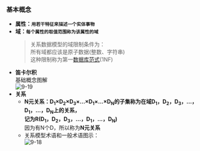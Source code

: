 ### 基本概念
  + **属性：`用若干特征来描述一个实体事物`**
  + **域：`每个属性的取值范围称为该属性的域`**
    > 关系数据模型的域限制条件为：<br>
      所有域都应该是原子数据(整数、字符串)<br>
      这种限制称为第一[数据库范式](https://baike.baidu.com/item/%E6%95%B0%E6%8D%AE%E5%BA%93%E8%8C%83%E5%BC%8F/7309898?fr=aladdin)(1NF)
  + **笛卡尔积**<br>
    基础概念图解<br>
    ![9-19](https://github.com/flysafely/Software-Design-Engineer-Note/blob/master/%E7%AC%AC%E4%B9%9D%E7%AB%A0-%E6%95%B0%E6%8D%AE%E5%BA%93%E6%8A%80%E6%9C%AF%E5%9F%BA%E7%A1%80/%E6%9C%AC%E7%AB%A0%E5%9B%BE%E7%A4%BA/9-19.jpg)
  + **关系**
    + **N元关系：D<sub>1</sub>×D<sub>2</sub>×D<sub>3</sub>×...×D<sub>1</sub>×...×D<sub>N</sub>的子集称为在域D<sub>1</sub>，D<sub>2</sub>，D<sub>3</sub>，...，D<sub>1</sub>，...，D<sub>N</sub>上的关系，<br>
    记为R(D<sub>1</sub>，D<sub>2</sub>，D<sub>3</sub>，...，D<sub>1</sub>，...，D<sub>N</sub>)**<br>
    因为有N个D，所以称为**N元关系**
    + 关系模型术语和一般术语图示：<br>
    ![9-18](https://github.com/flysafely/Software-Design-Engineer-Note/blob/master/%E7%AC%AC%E4%B9%9D%E7%AB%A0-%E6%95%B0%E6%8D%AE%E5%BA%93%E6%8A%80%E6%9C%AF%E5%9F%BA%E7%A1%80/%E6%9C%AC%E7%AB%A0%E5%9B%BE%E7%A4%BA/9-18.png)
